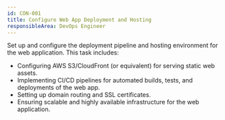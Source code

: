 ```yaml
---
id: CON-001
title: Configure Web App Deployment and Hosting
responsibleArea: DevOps Engineer
---
```

Set up and configure the deployment pipeline and hosting environment for the web application. This task includes:
- Configuring AWS S3/CloudFront (or equivalent) for serving static web assets.
- Implementing CI/CD pipelines for automated builds, tests, and deployments of the web app.
- Setting up domain routing and SSL certificates.
- Ensuring scalable and highly available infrastructure for the web application.